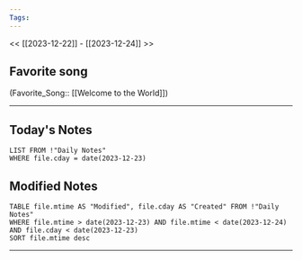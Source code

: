 ```yaml
---
Tags:
---
```

<< [[2023-12-22]] - [[2023-12-24]] >>
## Favorite song
(Favorite_Song:: [[Welcome to the World]])

___
## Today's Notes
```dataview
LIST FROM !"Daily Notes"
WHERE file.cday = date(2023-12-23)
```
## Modified Notes
```dataview
TABLE file.mtime AS "Modified", file.cday AS "Created" FROM !"Daily Notes" 
WHERE file.mtime > date(2023-12-23) AND file.mtime < date(2023-12-24) AND file.cday < date(2023-12-23)
SORT file.mtime desc
```
___
